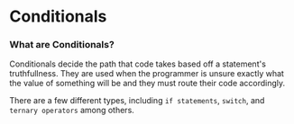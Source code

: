 # Conditionals

### What are Conditionals?

Conditionals decide the path that code takes based off a statement's truthfullness. They are used when the programmer is unsure exactly what the value of something will be and they must route their code accordingly.

There are a few different types, including ```if statements```, ```switch```, and ```ternary operators``` among others.

